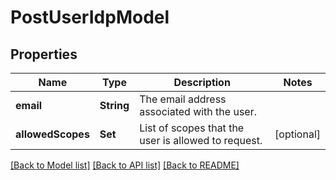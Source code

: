 # PostUserIdpModel

## Properties
Name | Type | Description | Notes
------------ | ------------- | ------------- | -------------
**email** | **String** | The email address associated with the user. | 
**allowedScopes** | **Set<String>** | List of scopes that the user is allowed to request. | [optional] 

[[Back to Model list]](../README.md#documentation-for-models) [[Back to API list]](../README.md#documentation-for-api-endpoints) [[Back to README]](../README.md)


